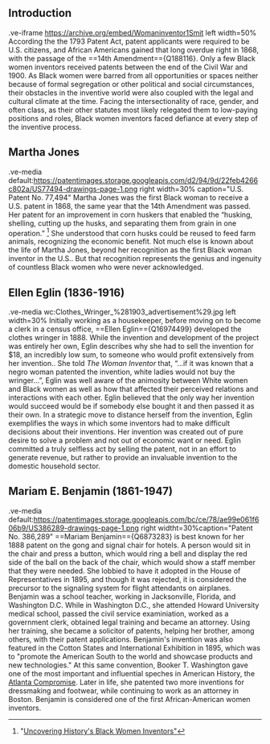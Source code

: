 ## Introduction
.ve-iframe https://archive.org/embed/Womaninventor1Smit left width=50%
According the the 1793 Patent Act, patent applicants were required to be U.S. citizens, and African Americans gained that long overdue right in 1868, with the passage of the ==14th Amendment=={Q188116}. Only a few Black women inventors received patents between the end of the Civil War and 1900. As Black women were barred from all opportunities or spaces neither because of formal segregation or other political and social circumstances, their obstacles in the inventive world were also coupled with the legal and cultural climate at the time. Facing the intersectionality of race, gender, and often class, as their other statutes most likely relegated them to low-paying positions and roles, Black women inventors faced defiance at every step of the inventive process.

## Martha Jones
.ve-media default:https://patentimages.storage.googleapis.com/d2/94/9d/22feb4266c802a/US77494-drawings-page-1.png right width=30% caption="U.S. Patent No. 77,494"
Martha Jones was the first Black woman to receive a U.S. patent in 1868, the same year that the 14th Amendment was passed. Her patent for an improvement in corn huskers that enabled the “husking, shelling, cutting up the husks, and separating them from grain in one operation.” [^1]  She understood that corn husks could be reused to feed farm animals, recognizing the economic benefit. Not much else is known about the life of Martha Jones, beyond her recognition as the first Black woman inventor in the U.S.. But that recognition represents the genius and ingenuity of countless Black women who were never acknowledged.

## Ellen Eglin (1836-1916)
.ve-media wc:Clothes_Wringer_%281903_advertisement%29.jpg left width=30%
Initially working as a housekeeper, before moving on to become a clerk in a census office, ==Ellen Eglin=={Q16974499} developed the clothes wringer in 1888. While the invention and development of the project was entirely her own, Eglin describes why she had to sell the invention for $18, an incredibly low sum, to someone who would profit extensively from her invention.. She told *The Woman Inventor* that, “...if it was known that a negro woman patented the invention, white ladies would not buy the wringer…”, Eglin was well aware of the animosity between White women and Black women as well as how that affected their perceived relations and interactions with each other. Eglin believed that the only way her invention would succeed would be if somebody else bought it and then passed it as their own. In a strategic move to distance herself from the invention, Eglin exemplifies the ways in which some inventors had to make difficult decisions about their inventions. Her invention was created out of pure desire to solve a problem and not out of economic want or need. Eglin committed a truly selfless act by selling the patent, not in an effort to generate revenue, but rather to provide an invaluable invention to the domestic household sector.

## Mariam E. Benjamin (1861-1947)
.ve-media default:https://patentimages.storage.googleapis.com/bc/ce/78/ae99e061f606b9/US386289-drawings-page-1.png right widtht=30%caption="Patent No. 386,289" 
==Mariam Benjamin=={Q6873283} is best known for her 1888 patent on the gong and signal chair for hotels. A person would sit in the chair and press a button, which would ring a bell and display the red side of the ball on the back of the chair, which would show a staff member that they were needed. She lobbied to have it adopted in the House of Representatives in 1895, and though it was rejected, it is considered the precursor to the signaling system for flight attendants on airplanes. Benjamin was a school teacher, working in Jacksonville, Florida, and Washington D.C. While in Washington D.C., she attended Howard University medical school, passed the civil service examiniation, worked as a government clerk, obtained legal training and became an attorney. Using her training, she became a solicitor of patents, helping her brother, among others, with their patent applications. Benjamin's invention was also featured in the Cotton States and International Exhibition in 1895, which was to "promote the American South to the world and showcase products and new technologies." At this same convention, Booker T. Washington gave one of the most important and influential speches in American History, the [Atlanta Compromise](https://historymatters.gmu.edu/d/39/). Later in life, she patented two more inventions for dressmaking and footwear, while continuing to work as an attorney in Boston. Benjamin is considered one of the first African-American women inventors.


[^1]:"[Uncovering History's Black Women Inventors"](https://2014-2017.commerce.gov/news/blog/2014/02/uncovering-historys-black-women-inventors.html)
